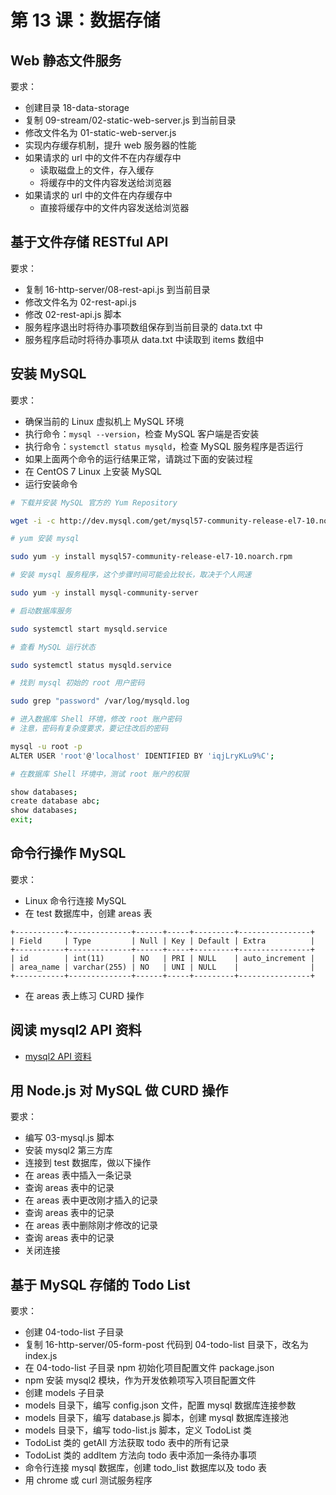 # 第 13 课：数据存储

##  Web 静态文件服务

要求：
- 创建目录 18-data-storage
- 复制 09-stream/02-static-web-server.js 到当前目录
- 修改文件名为 01-static-web-server.js
- 实现内存缓存机制，提升 web 服务器的性能
- 如果请求的 url 中的文件不在内存缓存中
  - 读取磁盘上的文件，存入缓存
  - 将缓存中的文件内容发送给浏览器
- 如果请求的 url 中的文件在内存缓存中
  - 直接将缓存中的文件内容发送给浏览器

## 基于文件存储 RESTful API

要求：
- 复制 16-http-server/08-rest-api.js 到当前目录
- 修改文件名为 02-rest-api.js
- 修改 02-rest-api.js 脚本
- 服务程序退出时将待办事项数组保存到当前目录的 data.txt 中
- 服务程序启动时将待办事项从 data.txt 中读取到 items 数组中

## 安装 MySQL

要求：
- 确保当前的 Linux 虚拟机上 MySQL 环境
- 执行命令：`mysql --version`，检查 MySQL 客户端是否安装
- 执行命令：`systemctl status mysqld`，检查 MySQL 服务程序是否运行
- 如果上面两个命令的运行结果正常，请跳过下面的安装过程
- 在 CentOS 7 Linux 上安装 MySQL
- 运行安装命令

```bash
# 下载并安装 MySQL 官方的 Yum Repository

wget -i -c http://dev.mysql.com/get/mysql57-community-release-el7-10.noarch.rpm

# yum 安装 mysql

sudo yum -y install mysql57-community-release-el7-10.noarch.rpm

# 安装 mysql 服务程序，这个步骤时间可能会比较长，取决于个人网速

sudo yum -y install mysql-community-server

# 启动数据库服务

sudo systemctl start mysqld.service

# 查看 MySQL 运行状态

sudo systemctl status mysqld.service

# 找到 mysql 初始的 root 用户密码

sudo grep "password" /var/log/mysqld.log

# 进入数据库 Shell 环境，修改 root 账户密码
# 注意，密码有复杂度要求，要记住改后的密码

mysql -u root -p
ALTER USER 'root'@'localhost' IDENTIFIED BY 'iqjLryKLu9%C';

# 在数据库 Shell 环境中，测试 root 账户的权限

show databases;
create database abc;
show databases;
exit;
```

## 命令行操作 MySQL

要求：
- Linux 命令行连接 MySQL
- 在 test 数据库中，创建 areas 表
```
+-----------+--------------+------+-----+---------+----------------+
| Field     | Type         | Null | Key | Default | Extra          |
+-----------+--------------+------+-----+---------+----------------+
| id        | int(11)      | NO   | PRI | NULL    | auto_increment |
| area_name | varchar(255) | NO   | UNI | NULL    |                |
+-----------+--------------+------+-----+---------+----------------+
```
- 在 areas 表上练习 CURD 操作

## 阅读 mysql2 API 资料

- [mysql2 API 资料](https://www.npmjs.com/package/mysql2)

## 用 Node.js 对 MySQL 做 CURD 操作

要求：
- 编写 03-mysql.js 脚本
- 安装 mysql2 第三方库
- 连接到 test 数据库，做以下操作
- 在 areas 表中插入一条记录
- 查询 areas 表中的记录
- 在 areas 表中更改刚才插入的记录
- 查询 areas 表中的记录
- 在 areas 表中删除刚才修改的记录
- 查询 areas 表中的记录
- 关闭连接

## 基于 MySQL 存储的 Todo List

要求：
- 创建 04-todo-list 子目录
- 复制 16-http-server/05-form-post 代码到 04-todo-list 目录下，改名为 index.js
- 在 04-todo-list 子目录 npm 初始化项目配置文件 package.json
- npm 安装 mysql2 模块，作为开发依赖项写入项目配置文件
- 创建 models 子目录
- models 目录下，编写 config.json 文件，配置 mysql 数据库连接参数
- models 目录下，编写 database.js 脚本，创建 mysql 数据库连接池
- models 目录下，编写 todo-list.js 脚本，定义 TodoList 类
- TodoList 类的 getAll 方法获取 todo 表中的所有记录
- TodoList 类的 addItem 方法向 todo 表中添加一条待办事项
- 命令行连接 mysql 数据库，创建 todo_list 数据库以及 todo 表
- 用 chrome 或 curl 测试服务程序
